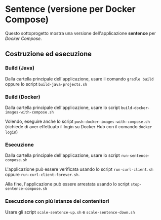 # Sentence (versione per Docker Compose)

Questo sottoprogetto mostra una versione dell'applicazione **sentence** per *Docker Compose*. 

## Costruzione ed esecuzione 

### Build (Java) 

Dalla cartella principale dell'applicazione, usare il comando `gradle build` oppure lo script `build-java-projects.sh`

### Build (Docker) 

Dalla cartella principale dell'applicazione, usare lo script `build-docker-images-with-compose.sh`

Volendo, eseguire anche lo script `push-docker-images-with-compose.sh` (richiede di aver effettuato il login su Docker Hub con il comando `docker login`)

### Esecuzione 

Dalla cartella principale dell'applicazione, usare lo script `run-sentence-compose.sh`

L'applicazione può essere verificata usando lo script `run-curl-client.sh` oppure `run-curl-client-forever.sh`. 

Alla fine, l'applicazione può essere arrestata usando lo script `stop-sentence-compose.sh`  


### Esecuzione con più istanze dei contenitori  

Usare gli script `scale-sentence-up.sh` e `scale-sentence-down.sh`

